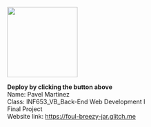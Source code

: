 [<img src="https://cdn.gomix.com/2bdfb3f8-05ef-4035-a06e-2043962a3a13%2Fremix-button.svg" width="163px" />](https://glitch.com/edit/#!/import/github/pavomartinez5/martinez_final)

**Deploy by clicking the button above**<br>
Name: Pavel Martinez <br>
Class: INF653_VB_Back-End Web Development I <br>
Final Project <br>
Website link: https://foul-breezy-jar.glitch.me





